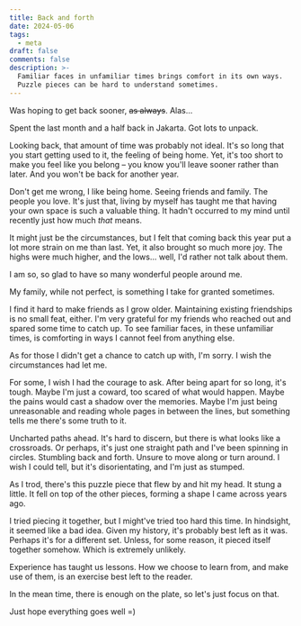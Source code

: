 ```yaml
---
title: Back and forth
date: 2024-05-06
tags:
  - meta
draft: false
comments: false
description: >-
  Familiar faces in unfamiliar times brings comfort in its own ways.
  Puzzle pieces can be hard to understand sometimes.
---
```


Was hoping to get back sooner, ~~as always~~. Alas...

Spent the last month and a half back in Jakarta. Got lots to unpack.

Looking back, that amount of time was probably not ideal. It's so long that you
start getting used to it, the feeling of being home. Yet, it's too short to
make you feel like you belong – you know you'll leave sooner rather than later.
And you won't be back for another year.

Don't get me wrong, I like being home. Seeing friends and family. The people
you love. It's just that, living by myself has taught me that having your own
space is such a valuable thing. It hadn't occurred to my mind until recently
just how much _that_ means.

It might just be the circumstances, but I felt that coming back this year put a
lot more strain on me than last. Yet, it also brought so much more joy. The
highs were much higher, and the lows... well, I'd rather not talk about them.

I am so, so glad to have so many wonderful people around me.

My family, while not perfect, is something I take for granted sometimes.

I find it hard to make friends as I grow older. Maintaining existing friendships
is no small feat, either. I'm very grateful for my friends who reached out and
spared some time to catch up. To see familiar faces, in these unfamiliar times,
is comforting in ways I cannot feel from anything else.

As for those I didn't get a chance to catch up with, I'm sorry. I wish the
circumstances had let me.

For some, I wish I had the courage to ask. After being apart for so long, it's
tough. Maybe I'm just a coward, too scared of what would happen. Maybe the pains
would cast a shadow over the memories. Maybe I'm just being unreasonable and
reading whole pages in between the lines, but something tells me there's some
truth to it.

Uncharted paths ahead. It's hard to discern, but there is what looks like a
crossroads. Or perhaps, it's just one straight path and I've been spinning in
circles. Stumbling back and forth. Unsure to move along or turn around. I wish I
could tell, but it's disorientating, and I'm just as stumped.

As I trod, there's this puzzle piece that flew by and hit my head. It stung
a little. It fell on top of the other pieces, forming a shape I came across
years ago.

I tried piecing it together, but I might've tried too hard this time. In
hindsight, it seemed like a bad idea. Given my history, it's probably best left
as it was. Perhaps it's for a different set. Unless, for some reason, it pieced
itself together somehow. Which is extremely unlikely.

Experience has taught us lessons. How we choose to learn from, and make use of
them, is an exercise best left to the reader.

In the mean time, there is enough on the plate, so let's just focus on that.

Just hope everything goes well =)
